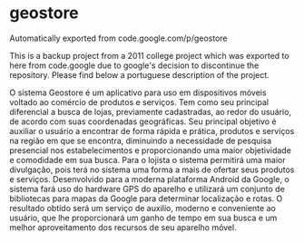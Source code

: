 # geostore
Automatically exported from code.google.com/p/geostore

This is a backup project from a 2011 college project which was exported to here from code.google due to google's decision to discontinue the repository. Please find below a portuguese description of the project.

O sistema Geostore é um aplicativo para uso em dispositivos móveis voltado ao comércio de produtos e serviços. Tem como seu principal diferencial a busca de lojas, previamente cadastradas, ao redor do usuário, de acordo com suas coordenadas geográficas. Seu principal objetivo é auxiliar o usuário a encontrar de forma rápida e prática, produtos e serviços na região em que se encontra, diminuindo a necessidade de pesquisa presencial nos estabelecimentos e proporcionando uma maior objetividade e comodidade em sua busca. Para o lojista o sistema permitirá uma maior divulgação, pois terá no sistema uma forma a mais de ofertar seus produtos e serviços. Desenvolvido para a moderna plataforma Android da Google, o sistema fará uso do hardware GPS do aparelho e utilizará um conjunto de bibliotecas para mapas da Google para determinar localização e rotas. O resultado obtido será um serviço de auxilio, moderno e conveniente ao usuário, que lhe proporcionará um ganho de tempo em sua busca e um melhor aproveitamento dos recursos de seu aparelho móvel.
